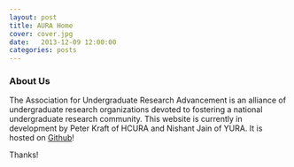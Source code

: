 ```yaml
---
layout: post
title: AURA Home
cover: cover.jpg
date:   2013-12-09 12:00:00
categories: posts
---
```

### About Us

The Association for Undergraduate Research Advancement is an alliance of undergraduate research organizations devoted to fostering a national undergraduate research community.  This website is currently in development by Peter Kraft of HCURA and Nishant Jain of YURA. It is hosted on [Github](https://github.com/kraftp/aura_website)!

Thanks!
